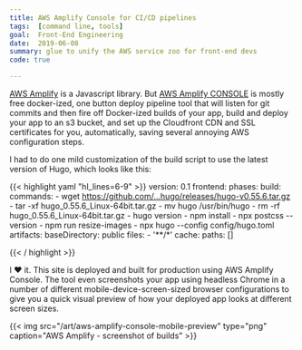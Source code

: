 ```yaml
---
title: AWS Amplify Console for CI/CD pipelines
tags:  [command line, tools]
goal:  Front-End Engineering
date:  2019-06-08
summary: glue to unify the AWS service zoo for front-end devs
code: true

---
```


[AWS Amplify](js) is a Javascript library. But [AWS Amplify CONSOLE][a] is mostly
free docker-ized, one button deploy pipeline tool that will listen for
git commits and then fire off Docker-ized builds of your app, build and
deploy your app to an s3 bucket, and set up the Cloudfront CDN and SSL
certificates for you, automatically, saving several annoying AWS
configuration steps.

I had to do one mild customization of the build script to use the latest
version of Hugo, which looks like this:

{{< highlight yaml "hl_lines=6-9" >}}
version: 0.1
frontend:
  phases:
    build:
      commands:
        - wget https://github.com/...hugo/releases/hugo-v0.55.6.tar.gz
        - tar -xf hugo_0.55.6_Linux-64bit.tar.gz
        - mv hugo /usr/bin/hugo
        - rm -rf hugo_0.55.6_Linux-64bit.tar.gz
        - hugo version
        - npm install
        - npx postcss --version
        - npm run resize-images
        - npx hugo --config config/hugo.toml
  artifacts:
    baseDirectory: public
    files:
      - '**/*'
  cache:
    paths: []

{{< / highlight >}}

I ❤️  it. This site is deployed and built for production using AWS
Amplify Console. The tool even screenshots your app using headless
Chrome in a number of different mobile-device-screen-sized browser
configurations to give you a quick visual preview of how your deployed
app looks at different screen sizes.

{{< img src="/art/aws-amplify-console-mobile-preview" type="png"
  caption="AWS Amplify - screenshot of builds" >}}

[a]:  https://aws.amazon.com/amplify/
[js]: https://aws-amplify.github.io/
